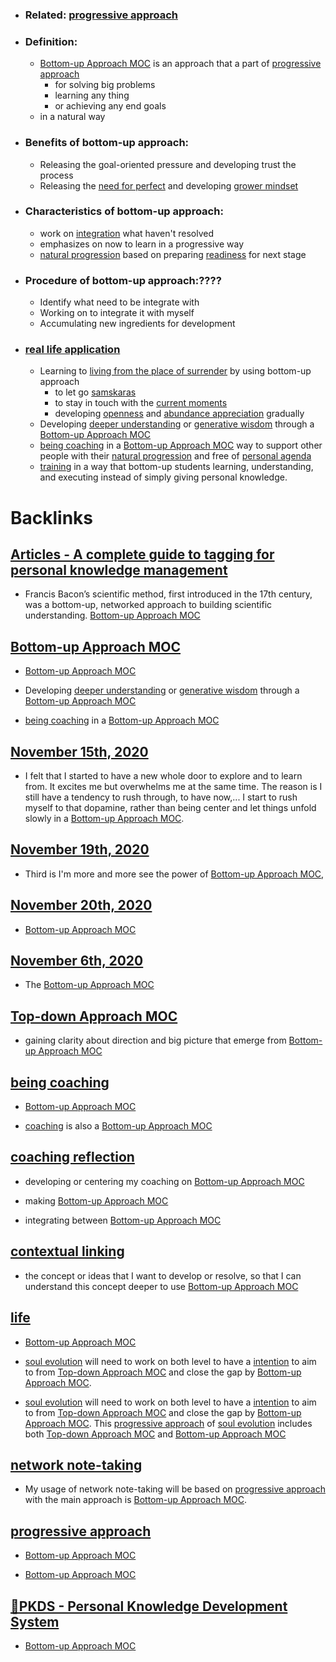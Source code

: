 - ### Related: [progressive approach](<progressive approach.md>)
- ### Definition:
    - [Bottom-up Approach MOC](<Bottom-up Approach MOC.md>) is an approach that a part of [progressive approach](<progressive approach.md>)
        - for solving big problems
        - learning any thing
        - or achieving any end goals
    - in a natural way
- ### Benefits of bottom-up approach:
    - Releasing the goal-oriented pressure and developing trust the process
    - Releasing the [need for perfect](<need for perfect.md>) and developing [grower mindset](<grower mindset.md>)
- ### Characteristics of bottom-up approach:
    - work on [integration](<integration.md>) what haven't resolved
    - emphasizes on now to learn in a progressive way
    - [natural progression](<natural progression.md>) based on preparing [readiness](<readiness.md>) for next stage
- ### Procedure of bottom-up approach:????
    - Identify what need to be integrate with
    - Working on to integrate it with myself
    - Accumulating new ingredients for development
- ### [real life application](<real life application.md>)
    - Learning to [living from the place of surrender](<living from the place of surrender.md>) by using bottom-up approach
        - to let go [samskaras](<samskaras.md>)
        - to stay in touch with the [current moments](<current moments.md>)
        - developing [openness](<openness.md>) and [abundance appreciation](<abundance appreciation.md>) gradually
    - Developing [deeper understanding](<deeper understanding.md>) or [generative wisdom](<generative wisdom.md>) through a [Bottom-up Approach MOC](<Bottom-up Approach MOC.md>)
    - [being coaching](<being coaching.md>) in a [Bottom-up Approach MOC](<Bottom-up Approach MOC.md>) way to support other people with their [natural progression](<natural progression.md>) and free of [personal agenda](<personal agenda.md>)
    - [training](<training.md>) in a way that bottom-up students learning, understanding, and executing instead of simply giving personal knowledge.

# Backlinks
## [Articles - A complete guide to tagging for personal knowledge management](<Articles - A complete guide to tagging for personal knowledge management.md>)
- Francis Bacon’s scientific method, first introduced in the 17th century, was a bottom-up, networked approach to building scientific understanding. [Bottom-up Approach MOC](<Bottom-up Approach MOC.md>)

## [Bottom-up Approach MOC](<Bottom-up Approach MOC.md>)
- [Bottom-up Approach MOC](<Bottom-up Approach MOC.md>)

- Developing [deeper understanding](<deeper understanding.md>) or [generative wisdom](<generative wisdom.md>) through a [Bottom-up Approach MOC](<Bottom-up Approach MOC.md>)

- [being coaching](<being coaching.md>) in a [Bottom-up Approach MOC](<Bottom-up Approach MOC.md>)

## [November 15th, 2020](<November 15th, 2020.md>)
- I felt that I started to have a new whole door to explore and to learn from. It excites me but overwhelms me at the same time. The reason is I still have a tendency to rush through, to have now,... I start to rush myself to that dopamine, rather than being center and let things unfold slowly in a [Bottom-up Approach MOC](<Bottom-up Approach MOC.md>).

## [November 19th, 2020](<November 19th, 2020.md>)
- Third is I'm more and more see the power of [Bottom-up Approach MOC](<Bottom-up Approach MOC.md>),

## [November 20th, 2020](<November 20th, 2020.md>)
- [Bottom-up Approach MOC](<Bottom-up Approach MOC.md>)

## [November 6th, 2020](<November 6th, 2020.md>)
- The [Bottom-up Approach MOC](<Bottom-up Approach MOC.md>)

## [Top-down Approach MOC](<Top-down Approach MOC.md>)
- gaining clarity about direction and big picture that emerge from [Bottom-up Approach MOC](<Bottom-up Approach MOC.md>)

## [being coaching](<being coaching.md>)
- [Bottom-up Approach MOC](<Bottom-up Approach MOC.md>)

- [coaching](<coaching.md>) is also a [Bottom-up Approach MOC](<Bottom-up Approach MOC.md>)

## [coaching reflection](<coaching reflection.md>)
- developing or centering my coaching on [Bottom-up Approach MOC](<Bottom-up Approach MOC.md>)

- making [Bottom-up Approach MOC](<Bottom-up Approach MOC.md>)

- integrating between [Bottom-up Approach MOC](<Bottom-up Approach MOC.md>)

## [contextual linking](<contextual linking.md>)
- the concept or ideas that I want to develop or resolve, so that I can understand this concept deeper to use [Bottom-up Approach MOC](<Bottom-up Approach MOC.md>)

## [life](<life.md>)
- [Bottom-up Approach MOC](<Bottom-up Approach MOC.md>)

- [soul evolution](<soul evolution.md>) will need to work on both level to have a [intention](<intention.md>) to aim to from [Top-down Approach MOC](<Top-down Approach MOC.md>) and close the gap by [Bottom-up Approach MOC](<Bottom-up Approach MOC.md>).

- [soul evolution](<soul evolution.md>) will need to work on both level to have a [intention](<intention.md>) to aim to from [Top-down Approach MOC](<Top-down Approach MOC.md>) and close the gap by [Bottom-up Approach MOC](<Bottom-up Approach MOC.md>). This [progressive approach](<progressive approach.md>) of [soul evolution](<soul evolution.md>) includes both [Top-down Approach MOC](<Top-down Approach MOC.md>) and [Bottom-up Approach MOC](<Bottom-up Approach MOC.md>)

## [network note-taking](<network note-taking.md>)
- My usage of network note-taking will be based on [progressive approach](<progressive approach.md>) with the main approach is [Bottom-up Approach MOC](<Bottom-up Approach MOC.md>).

## [progressive approach](<progressive approach.md>)
-  [Bottom-up Approach MOC](<Bottom-up Approach MOC.md>)

- [Bottom-up Approach MOC](<Bottom-up Approach MOC.md>)

## [🌲PKDS - Personal Knowledge Development System ](<🌲PKDS - Personal Knowledge Development System .md>)
- [Bottom-up Approach MOC](<Bottom-up Approach MOC.md>)

